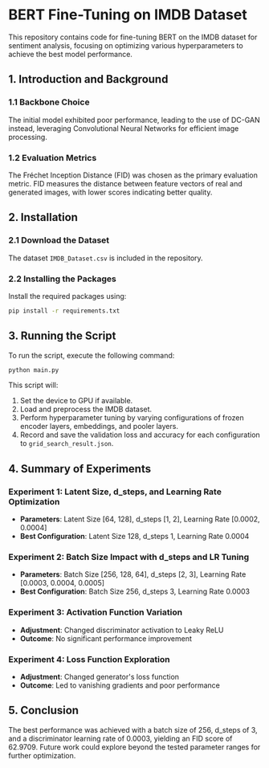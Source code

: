 # BERT Fine-Tuning on IMDB Dataset

This repository contains code for fine-tuning BERT on the IMDB dataset for sentiment analysis, focusing on optimizing various hyperparameters to achieve the best model performance.

## 1. Introduction and Background

### 1.1 Backbone Choice

The initial model exhibited poor performance, leading to the use of DC-GAN instead, leveraging Convolutional Neural Networks for efficient image processing.

### 1.2 Evaluation Metrics

The Fréchet Inception Distance (FID) was chosen as the primary evaluation metric. FID measures the distance between feature vectors of real and generated images, with lower scores indicating better quality.

## 2. Installation

### 2.1 Download the Dataset

The dataset `IMDB_Dataset.csv` is included in the repository.

### 2.2 Installing the Packages

Install the required packages using:

```bash
pip install -r requirements.txt
```

## 3. Running the Script

To run the script, execute the following command:

```bash
python main.py
```

This script will:
1. Set the device to GPU if available.
2. Load and preprocess the IMDB dataset.
3. Perform hyperparameter tuning by varying configurations of frozen encoder layers, embeddings, and pooler layers.
4. Record and save the validation loss and accuracy for each configuration to `grid_search_result.json`.

## 4. Summary of Experiments

### Experiment 1: Latent Size, d_steps, and Learning Rate Optimization
- **Parameters**: Latent Size [64, 128], d_steps [1, 2], Learning Rate [0.0002, 0.0004]
- **Best Configuration**: Latent Size 128, d_steps 1, Learning Rate 0.0004

### Experiment 2: Batch Size Impact with d_steps and LR Tuning
- **Parameters**: Batch Size [256, 128, 64], d_steps [2, 3], Learning Rate [0.0003, 0.0004, 0.0005]
- **Best Configuration**: Batch Size 256, d_steps 3, Learning Rate 0.0003

### Experiment 3: Activation Function Variation
- **Adjustment**: Changed discriminator activation to Leaky ReLU
- **Outcome**: No significant performance improvement

### Experiment 4: Loss Function Exploration
- **Adjustment**: Changed generator's loss function
- **Outcome**: Led to vanishing gradients and poor performance

## 5. Conclusion

The best performance was achieved with a batch size of 256, d_steps of 3, and a discriminator learning rate of 0.0003, yielding an FID score of 62.9709. Future work could explore beyond the tested parameter ranges for further optimization.

